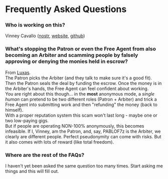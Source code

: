 # Frequently Asked Questions

### Who is working on this?

Vinney Cavallo ([nostr](https://njump.me/npub19ma2w9dmk3kat0nt0k5dwuqzvmg3va9ezwup0zkakhpwv0vcwvcsg8axkl), [website](https://vinneycavallo.com), [github](https://github.com/vcavallo))

### What's stopping the Patron or even the Free Agent from also becoming an Arbiter and scamming people by falsely approving or denying the monies held in escrow?

From [Luxas](https://njump.me/nevent1qvzqqqqqqypzp4y6jq36y8d6rv7gxpk2x6dlxfpa3dzt3u9k6yvkvplhkzvsl2xlqyfhwumn8ghj7am0wsh82arcduhx7mn99uq32amnwvaz7tmjv4kxz7fwv3sk6atn9e5k7tcqypdzhv2gfhaxj72up3705tp3j8y433tvzgf46mxn9lz6sacfgrsegwzayhg).  
The Patron picks the Arbiter (and they talk to make sure it's a good fit). Then the Patron seals the deal by funding the escrow. Once the money is in the Arbiter's hands, the Free Agent can feel confident about working.  
You are right about this though... in the **most** anonymous mode, a _single human_ can pretend to be two different roles (Patron + Arbiter) and trick a Free Agent into submitting work and then "refunding" the money (back to himself).   
With a proper reputation system this scam won't last long - maybe one or two low-paying gigs.   
But if people are operating NON-100% anonymously, this becomes infeasible. If I, Vinney, am the Patron, and, say, PABLOF7z is the Arbiter, we clearly are different people.
Perfect pseudonymity can come with risks. But it also comes with lots of reward (like total freedom).

### Where are the rest of the FAQs?

I haven't yet been asked the same question too many times. Start asking me things and this will fill out.
